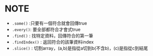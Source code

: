 # NOTE
- `.some()` :只要有一個符合就會回傳true
- `.every()`: 要全部都符合才會式true
- `.find()` : 找特定資料，回傳符合的第一筆
- `.findIndex()` : 返回符合的該筆資料index
- `.slice()` : 切割array，(a,b)是指從a切到b(不含b)，(c)是指從c到結尾